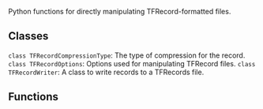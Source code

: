 Python functions for directly manipulating TFRecord-formatted files.
## Classes
`class TFRecordCompressionType`: The type of compression for the record.
`class TFRecordOptions`: Options used for manipulating TFRecord files.
`class TFRecordWriter`: A class to write records to a TFRecords file.
## Functions
